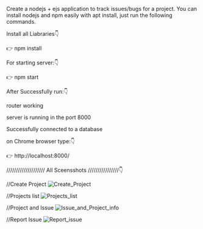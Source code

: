 Create a nodejs + ejs application to track issues/bugs for a project.
You can install nodejs and npm easily with apt install, just run the following commands.

Install all Liabraries👇

👉  npm install


For starting server:👇

👉  npm start


After Successfully run:👇

router working

server is running in the port 8000

Successfully connected to a database




on Chrome browser type:👇

👉  http://localhost:8000/






////////////////////  All Sceensshots ////////////////👇


//Create Project
![Create_Project](https://user-images.githubusercontent.com/112196917/236878724-65ec9bff-1c19-4d8d-adb1-2f13017536db.PNG)



//Projects list
![Projects_list](https://user-images.githubusercontent.com/112196917/236878766-03a87041-0464-4059-9f62-4014fe4b2e06.PNG)



//Project and Issue
![Issue_and_Project_info](https://user-images.githubusercontent.com/112196917/236878752-49af1f11-f192-4ee8-814e-13e436ebe8a3.PNG)



//Report Issue
![Report_issue](https://user-images.githubusercontent.com/112196917/236878772-c206ffa3-6cde-4de7-a1f7-cef32a9ea7ff.PNG)

